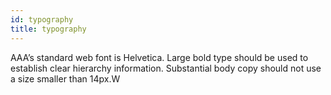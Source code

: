 ```yaml
---
id: typography
title: typography
---
```

AAA’s standard web font is Helvetica. Large bold type should be used to establish clear hierarchy information. Substantial body copy should not use a size smaller than 14px.W
